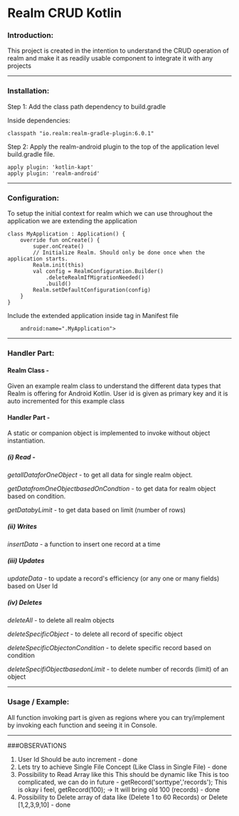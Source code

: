 # Realm CRUD Kotlin

### Introduction:

This project is created in the intention to understand the CRUD operation of realm and make it as
readily usable component to integrate it with any projects


----------------------------------------------------------------------------------------------------

### Installation:

Step 1: Add the class path dependency to build.gradle

Inside dependencies:

``` 
classpath "io.realm:realm-gradle-plugin:6.0.1"
```



Step 2: Apply the realm-android plugin to the top of the application level build.gradle file.

    apply plugin: 'kotlin-kapt'
    apply plugin: 'realm-android'


----------------------------------------------------------------------------------------------------

### Configuration:

To setup the initial context for realm which we can use throughout the application we are extending
the application

```
class MyApplication : Application() {
    override fun onCreate() {
        super.onCreate()
        // Initialize Realm. Should only be done once when the application starts.
        Realm.init(this)
        val config = RealmConfiguration.Builder()
            .deleteRealmIfMigrationNeeded()
            .build()
        Realm.setDefaultConfiguration(config)
    }
}
```


Include the extended application inside <application> tag in Manifest file

```
    android:name=".MyApplication">
```



----------------------------------------------------------------------------------------------------

### Handler Part:

#### Realm Class - 
Given an example realm class to understand the different data types that Realm is
offering for Android Kotlin. User id is given as primary key and it is auto incremented for this
example class


#### Handler Part -

A static or companion object is implemented to invoke without object instantiation.

##### (i) **Read** -

*getallDataforOneObject* - to get all data for single realm object.

*getDatafromOneObjectbasedOnCondtion* - to get data for realm object based on condition.

*getDatabyLimit* - to get data based on limit (number of rows)


##### (ii) **Writes**

*insertData* - a function to insert one record at a time

##### (iii) **Updates**

*updateData* - to update a record's efficiency (or any one or many fields) based on User Id

##### (iv) **Deletes**

*deleteAll* - to delete all realm objects

*deleteSpecificObject* - to delete all record of specific object

*deleteSpecificObjectonCondition* - to delete specific record based on condition

*deleteSpecifiObjectbasedonLimit* - to delete number of records (limit) of an object

----------------------------------------------------------------------------------------------------

### Usage / Example:

All function invoking part is given as regions where you can try/implement by invoking each function
and seeing it in Console.

----------------------------------------------------------------------------------------------------

###OBSERVATIONS
1. User Id Should be auto increment - done
2. Lets try to achieve Single File Concept (Like Class in Single File) - done
3. Possibility to Read Array like this
    This should be dynamic like
        This is too complicated, we can do in future - getRecord('sorttype','records');
        This is okay i feel, getRecord(100); -> It will bring old 100 (records) - done
4. Possibility to Delete array of data like (Delete 1 to 60 Records) or Delete [1,2,3,9,10] - done